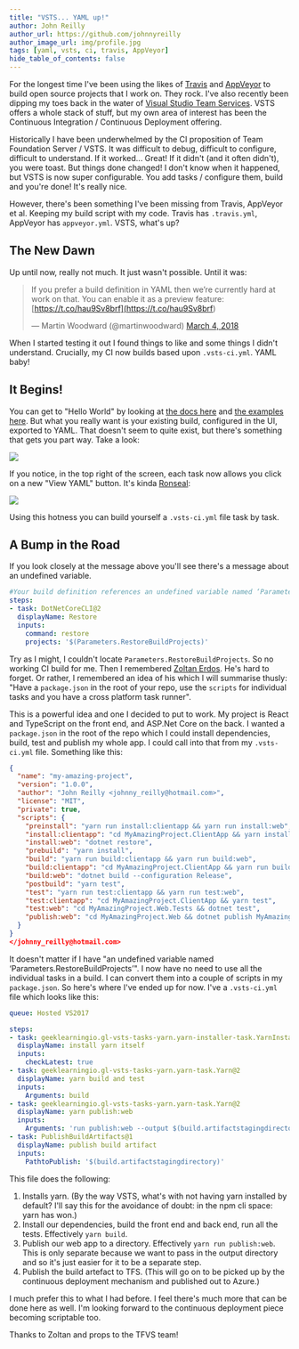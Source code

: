 ```yaml
---
title: "VSTS... YAML up!"
author: John Reilly
author_url: https://github.com/johnnyreilly
author_image_url: img/profile.jpg
tags: [yaml, vsts, ci, travis, AppVeyor]
hide_table_of_contents: false
---
```

For the longest time I've been using the likes of [Travis](<https://travis-ci.org/>) and [AppVeyor](<https://www.appveyor.com/>) to build open source projects that I work on. They rock. I've also recently been dipping my toes back in the water of [Visual Studio Team Services](<https://www.visualstudio.com/team-services/>). VSTS offers a whole stack of stuff, but my own area of interest has been the Continuous Integration / Continuous Deployment offering.

 Historically I have been underwhelmed by the CI proposition of Team Foundation Server / VSTS. It was difficult to debug, difficult to configure, difficult to understand. If it worked... Great! If it didn't (and it often didn't), you were toast. But things done changed! I don't know when it happened, but VSTS is now super configurable. You add tasks / configure them, build and you're done! It's really nice.

However, there's been something I've been missing from Travis, AppVeyor et al. Keeping my build script with my code. Travis has `.travis.yml`, AppVeyor has `appveyor.yml`. VSTS, what's up?

## The New Dawn

Up until now, really not much. It just wasn't possible. Until it was:

> If you prefer a build definition in YAML then we’re currently hard at work on that. You can enable it as a preview feature: [https://t.co/hau9Sv8brf](<https://t.co/hau9Sv8brf>)
> 
> — Martin Woodward (@martinwoodward) [March 4, 2018](<https://twitter.com/martinwoodward/status/970250739510534144?ref_src=twsrc%5Etfw>)

<script async="" src="https://platform.twitter.com/widgets.js" charSet="utf-8"></script>

When I started testing it out I found things to like and some things I didn't understand. Crucially, my CI now builds based upon `.vsts-ci.yml`. YAML baby!

## It Begins!

You can get to "Hello World" by looking at [the docs here](<https://docs.microsoft.com/en-us/vsts/pipelines/build/yaml?view=vsts>) and [the examples here](<https://github.com/Microsoft/vsts-agent/blob/master/docs/preview/yamlgettingstarted.md>). But what you really want is your existing build, configured in the UI, exported to YAML. That doesn't seem to quite exist, but there's something that gets you part way. Take a look:

![](https://1.bp.blogspot.com/-DvGnGLL98Lc/WyVPlzFXozI/AAAAAAAAK1Y/ukRhpwRcRWckQI6QhrEjmmvCuhkYCxItACLcBGAs/s640/Screenshot%2B2018-06-16%2B18.49.08.png)

If you notice, in the top right of the screen, each task now allows you click on a new "View YAML" button. It's kinda [Ronseal](<https://en.wikipedia.org/wiki/Ronseal>):

![](https://2.bp.blogspot.com/-fiYHNC0ASSk/WyVR7qvx8FI/AAAAAAAAK1k/1cSeQXhyGVYPxOtICiqQnQdGImKQuZQMQCPcBGAYYCw/s400/Screenshot%2B2018-06-16%2B19.04.00.png)

Using this hotness you can build yourself a `.vsts-ci.yml` file task by task.

## A Bump in the Road

If you look closely at the message above you'll see there's a message about an undefined variable.

```yml
#Your build definition references an undefined variable named ‘Parameters.RestoreBuildProjects’. Create or edit the build definition for this YAML file, define the variable on the Variables tab. See https://go.microsoft.com/fwlink/?linkid=865972
steps:
- task: DotNetCoreCLI@2
  displayName: Restore
  inputs:
    command: restore
    projects: '$(Parameters.RestoreBuildProjects)'
```

Try as I might, I couldn't locate `Parameters.RestoreBuildProjects`. So no working CI build for me. Then I remembered [Zoltan Erdos](<https://github.com/zerdos>). He's hard to forget. Or rather, I remembered an idea of his which I will summarise thusly: "Have a `package.json` in the root of your repo, use the `scripts` for individual tasks and you have a cross platform task runner".

This is a powerful idea and one I decided to put to work. My project is React and TypeScript on the front end, and ASP.Net Core on the back. I wanted a `package.json` in the root of the repo which I could install dependencies, build, test and publish my whole app. I could call into that from my `.vsts-ci.yml` file. Something like this:

```json
{
  "name": "my-amazing-project",
  "version": "1.0.0",
  "author": "John Reilly <johnny_reilly@hotmail.com>",
  "license": "MIT",
  "private": true,
  "scripts": {
    "preinstall": "yarn run install:clientapp && yarn run install:web",
    "install:clientapp": "cd MyAmazingProject.ClientApp && yarn install",
    "install:web": "dotnet restore",
    "prebuild": "yarn install",
    "build": "yarn run build:clientapp && yarn run build:web",
    "build:clientapp": "cd MyAmazingProject.ClientApp && yarn run build",
    "build:web": "dotnet build --configuration Release",
    "postbuild": "yarn test",
    "test": "yarn run test:clientapp && yarn run test:web",
    "test:clientapp": "cd MyAmazingProject.ClientApp && yarn test",
    "test:web": "cd MyAmazingProject.Web.Tests && dotnet test",
    "publish:web": "cd MyAmazingProject.Web && dotnet publish MyAmazingProject.Web.csproj --configuration Release"
  }
}
</johnny_reilly@hotmail.com>
```

It doesn't matter if I have "an undefined variable named ‘Parameters.RestoreBuildProjects’". I now have no need to use all the individual tasks in a build. I can convert them into a couple of scripts in my `package.json`. So here's where I've ended up for now. I've a `.vsts-ci.yml` file which looks like this:

```yml
queue: Hosted VS2017

steps:
- task: geeklearningio.gl-vsts-tasks-yarn.yarn-installer-task.YarnInstaller@2
  displayName: install yarn itself
  inputs:
    checkLatest: true
- task: geeklearningio.gl-vsts-tasks-yarn.yarn-task.Yarn@2
  displayName: yarn build and test
  inputs:
    Arguments: build
- task: geeklearningio.gl-vsts-tasks-yarn.yarn-task.Yarn@2
  displayName: yarn publish:web
  inputs:
    Arguments: 'run publish:web --output $(build.artifactstagingdirectory)/MyAmazingProject'
- task: PublishBuildArtifacts@1
  displayName: publish build artifact
  inputs:
    PathtoPublish: '$(build.artifactstagingdirectory)'
```

This file does the following:

1. Installs yarn. (By the way VSTS, what's with not having yarn installed by default? I'll say this for the avoidance of doubt: in the npm cli space: yarn has won.)
2. Install our dependencies, build the front end and back end, run all the tests. Effectively `yarn build`.
3. Publish our web app to a directory. Effectively `yarn run publish:web`. This is only separate because we want to pass in the output directory and so it's just easier for it to be a separate step.
4. Publish the build artefact to TFS. (This will go on to be picked up by the continuous deployment mechanism and published out to Azure.)

<!-- -->

I much prefer this to what I had before. I feel there's much more that can be done here as well. I'm looking forward to the continuous deployment piece becoming scriptable too.

Thanks to Zoltan and props to the TFVS team!


